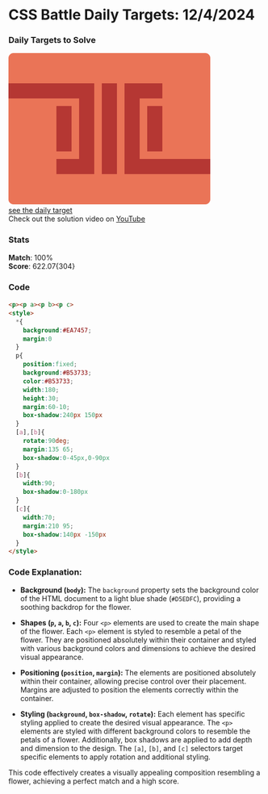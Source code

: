 # CSS Battle Daily Targets: 12/4/2024

### Daily Targets to Solve

![picture of daily target](./images/12.png)  
[see the daily target](https://cssbattle.dev/play/F0G9VXfiqzBFUU5CbX8P)  
Check out the solution video on [YouTube](https://www.youtube.com/watch?v=x-M9DiBy8fU)

### Stats

**Match**: 100%  
**Score**: 622.07{304}

### Code

```html
<p><p a><p b><p c>
<style>
  *{
    background:#EA7457;
    margin:0
  }
  p{
    position:fixed;
    background:#B53733;
    color:#B53733;
    width:180;
    height:30;
    margin:60-10;
    box-shadow:240px 150px
  }
  [a],[b]{
    rotate:90deg;
    margin:135 65;
    box-shadow:0-45px,0-90px
  }
  [b]{
    width:90;
    box-shadow:0-180px
  }
  [c]{
    width:70;
    margin:210 95;
    box-shadow:140px -150px
  }
</style>
```

### Code Explanation:

- **Background (`body`):** The `background` property sets the background color of the HTML document to a light blue shade (`#D5EDFC`), providing a soothing backdrop for the flower.

- **Shapes (`p`, `a`, `b`, `c`):** Four `<p>` elements are used to create the main shape of the flower. Each `<p>` element is styled to resemble a petal of the flower. They are positioned absolutely within their container and styled with various background colors and dimensions to achieve the desired visual appearance.

- **Positioning (`position`, `margin`):** The elements are positioned absolutely within their container, allowing precise control over their placement. Margins are adjusted to position the elements correctly within the container.

- **Styling (`background`, `box-shadow`, `rotate`):** Each element has specific styling applied to create the desired visual appearance. The `<p>` elements are styled with different background colors to resemble the petals of a flower. Additionally, box shadows are applied to add depth and dimension to the design. The `[a]`, `[b]`, and `[c]` selectors target specific elements to apply rotation and additional styling.

This code effectively creates a visually appealing composition resembling a flower, achieving a perfect match and a high score.